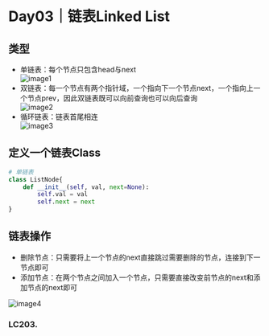 # Day03｜链表Linked List
## 类型
- 单链表：每个节点只包含head与next\
![image1](https://img-blog.csdnimg.cn/20200806194529815.png)
- 双链表：每一个节点有两个指针域，一个指向下一个节点next，一个指向上一个节点prev，因此双链表既可以向前查询也可以向后查询\
![image2](https://img-blog.csdnimg.cn/20200806194559317.png)
- 循环链表：链表首尾相连\
![image3](https://img-blog.csdnimg.cn/20200806194629603.png)
## 定义一个链表Class
```python
# 单链表
class ListNode{
    def __init__(self, val, next=None):
        self.val = val
        self.next = next
}
```
## 链表操作
- 删除节点：只需要将上一个节点的next直接跳过需要删除的节点，连接到下一节点即可
- 添加节点：在两个节点之间加入一个节点，只需要直接改变前节点的next和添加节点的next即可

![image4](https://img-blog.csdnimg.cn/20200806195200276.png)
### LC203.